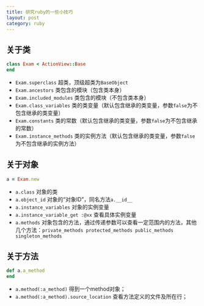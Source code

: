 ```yaml
---
title: 研究ruby的一些小技巧
layout: post
category: ruby
---
```


## 关于类

```ruby
class Exam < ActionView::Base
end
```
- `Exam.superclass`  超类，顶级超类为`BaseObject`
- `Exam.ancestors`  类包含的模块（包含类本身）
- `Exam.included_modules`  类包含的模块（不包含类本身）
- `Exam.class_variables`  类的类变量（默认包含继承的类变量，参数`false`为不包含继承的类变量）
- `Exam.constants`  类的常数（默认包含继承的类变量，参数`false`为不包含继承的常数）
- `Exam.instance_methods`  类的实例方法（默认包含继承的类变量，参数`false`为不包含继承的实例方法）


## 关于对象

```ruby
a = Exam.new
```
- `a.class`  对象的类
- `a.object_id`  对象的“对象ID”，同名方法`a.__id__`
- `a.instance_variables`  对象的实例变量
- `a.instance_variable_get :@xx`  查看具体实例变量
- `a.methods`  对象包含的方法，通过传递参数可以查看一定范围内的方法，其他几个方法：`private_methods protected_methods public_methods singleton_methods`

## 关于方法

```ruby
def a.a_method
end
```

- `a.method(:a_method)`  得到一个method对象；
- `a.method(:a_method).source_location`  查看方法定义的文件及所在行；
